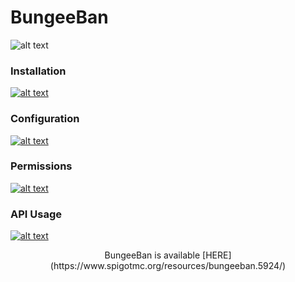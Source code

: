 # BungeeBan
![alt text](http://i.imgur.com/9wGPH8H.png "")
### Installation
[![alt text](http://i.imgur.com/c5Fa31u.png "")](https://github.com/lucavinci/bungeeban/wiki/Installation)
### Configuration
[![alt text](http://i.imgur.com/c5Fa31u.png "")](https://github.com/lucavinci/bungeeban/wiki/Configuration)
### Permissions
[![alt text](http://i.imgur.com/c5Fa31u.png "")](https://github.com/lucavinci/bungeeban/wiki/Permissions)
### API Usage
[![alt text](http://i.imgur.com/c5Fa31u.png "")](https://github.com/lucavinci/bungeeban/wiki/API-Usage)   

<center>BungeeBan is available [HERE](https://www.spigotmc.org/resources/bungeeban.5924/)</center>
